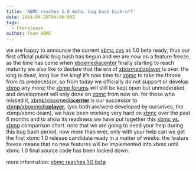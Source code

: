 ```yaml
---
title: 'XBMC reaches 1.0 Beta, bug bash kick-off'
date: 2004-04-20T04:00:00Z
tags:
  - Prerelease
author: Team XBMC
---
```

we are happy to announce the current [xbmc cvs](https://sourceforge.net/cvs/?group_id=87054) as 1.0 beta ready, thus our first official public bug bash has begun and we are now on a feature freeze. as the time has come when [xboxmediacenter](http://www.xboxmediacenter.com) finally starting to reach maturity we also like to declare that the era of [xboxmediaplayer](http://www.xboxmediaplayer.de) is over. the king is dead, long live the king! it’s now time for [xbmc](http://www.xboxmediacenter.com) to take the throne from its predecessor, so from today we officially do not support or develop [xbmp](http://www.xboxmediaplayer.de) any more; the [xbmp forums](http://www.xboxmediaplayer.de/cgi-bin/ib31/ikonboard.cgi) will still be kept open but unmoderated, and development will only done on [xbmc](http://www.xboxmediacenter.com) from now on. for those who missed it, [xbm**c**/xboxmedia**center**](http://www.xboxmediacenter.com) is our successor to [xbm**p**/xboxmedia**player**](http://www.xboxmediaplayer.de), (yes both are/were developed by ourselves, the xbmp/xbmc-team), we have been working very hard on [xbmc](http://www.xboxmediacenter.com) over the past 6 months and to show its readiness we have put together this [xbmc vs. xbmp](http://www.xboxmediacenter.com/xbmc_vs_xbmp.htm) comparison chart. note that we are going to need your help during this bug bash period, now more than ever, only with your help can we get the first xbmc 1.0 release candidate ready in a matter of weeks. the feature freeze means that no new features will be implemented into xbmc until xbmc 1.0 final source code has been locked down.

 more information: [xbmc reaches 1.0 beta](http://www.xboxmediaplayer.de/cgi-bin/forums/ikonboard.pl?act=st;f=1;t=3326)

 